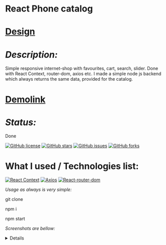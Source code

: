 # React Phone catalog

# [Design](https://www.figma.com/file/uEetgWenSRxk9jgiym6Yzp/Phone-catalog-redesign?node-id=1%3A2)

# _Description:_

Simple responsive internet-shop with favourites, cart, search, slider. Done with React Context, router-dom, axios etc. I made a simple node js backend which always returns the same data, provided for the catalog.

 

# [Demolink](https://haduigon.github.io/react_phone-catalog/#/)

# _Status:_  

Done

[![GitHub license](https://img.shields.io/github/license/haduigon/fb_horo_chat_landing)](https://github.com/haduigon/fb_horo_chat_landing/blob/master/LICENSE)
[![GitHub stars](https://img.shields.io/github/stars/haduigon/fb_horo_chat_landing)](https://github.com/haduigon/fb_horo_chat_landing/stargazers)
[![GitHub issues](https://img.shields.io/github/issues/haduigon/fb_horo_chat_landing)](https://github.com/haduigon/fb_horo_chat_landing/issues)
[![GitHub forks](https://img.shields.io/github/forks/haduigon/fb_horo_chat_landing)](https://github.com/haduigon/fb_horo_chat_landing/network)

# What I used / Technologies list:

[![React Context](https://img.shields.io/badge/React%20Context-0.0.3-blue)](https://reactjs.org/docs/context.html)
[![Axios](https://img.shields.io/badge/Axios-18.3.1-orange)](https://axios.com)
[![React-router-dom](https://img.shields.io/badge/React%20Router%20Dom-6.23.1-yellow)](https://reactrouter.com/en/main)

_Usage as always is very simple:_   

git clone

npm i

npm start

_Screenshots are bellow:_  

<details>
  <img width="1792" alt="Screenshot 2024-06-05 at 16 29 19" src="https://github.com/haduigon/react_phone-catalog/assets/20277989/7ab8607f-dc9f-4def-8b11-e1aae73d1a93">
<img width="1792" alt="Screenshot 2024-06-05 at 16 30 09" src="https://github.com/haduigon/react_phone-catalog/assets/20277989/a00f3d9e-bae9-4337-a1a7-419515d0fcef">
<img width="1792" alt="Screenshot 2024-06-05 at 16 30 27" src="https://github.com/haduigon/react_phone-catalog/assets/20277989/f2af4034-977b-49eb-930f-3b104f9eb1e7">

</details>



